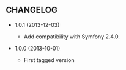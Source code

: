 CHANGELOG
---------

* 1.0.1 (2013-12-03)

  * Add compatibility with Symfony 2.4.0.

* 1.0.0 (2013-10-01)

  * First tagged version
